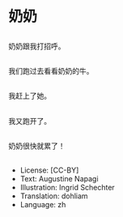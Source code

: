 # 奶奶

##
奶奶跟我打招呼。

##
我们跑过去看看奶奶的牛。

##
我赶上了她。

##
我又跑开了。

##
奶奶很快就累了！

##
* License: [CC-BY]
* Text: Augustine Napagi
* Illustration: Ingrid Schechter
* Translation: dohliam
* Language: zh
